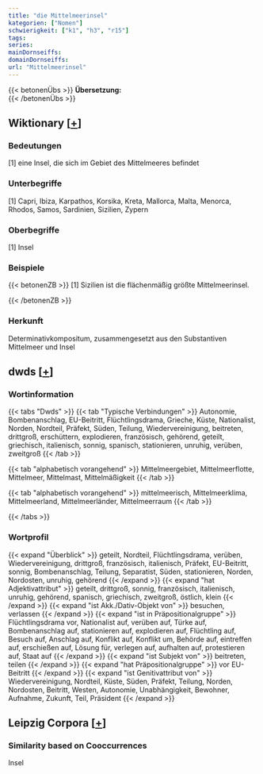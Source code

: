 ```yaml
---
title: "die Mittelmeerinsel"
kategorien: ["Nomen"]
schwierigkeit: ["k1", "h3", "r15"]
tags:
series:
mainDornseiffs:
domainDornseiffs:
url: "Mittelmeerinsel"
---
```


{{< betonenÜbs >}}
**Übersetzung:**  
{{< /betonenÜbs >}}

## Wiktionary [[+](https://de.wiktionary.org/wiki/Mittelmeerinsel)]

### Bedeutungen
[1] eine Insel, die sich im Gebiet des Mittelmeeres befindet  

### Unterbegriffe
[1] Capri, Ibiza, Karpathos, Korsika, Kreta, Mallorca, Malta, Menorca, Rhodos, Samos, Sardinien, Sizilien, Zypern  

### Oberbegriffe
[1] Insel  

### Beispiele
{{< betonenZB >}}
[1] Sizilien ist die flächenmäßig größte Mittelmeerinsel.  

{{< /betonenZB >}}
### Herkunft
Determinativkompositum, zusammengesetzt aus den Substantiven Mittelmeer und Insel  



## dwds [[+](https://www.dwds.de/wb/Mittelmeerinsel)]

### Wortinformation
{{< tabs "Dwds" >}}
{{< tab "Typische Verbindungen" >}}
Autonomie, Bombenanschlag, EU-Beitritt, Flüchtlingsdrama, Grieche, Küste, Nationalist, Norden, Nordteil, Präfekt, Süden, Teilung, Wiedervereinigung, beitreten, drittgroß, erschüttern, explodieren, französisch, gehörend, geteilt, griechisch, italienisch, sonnig, spanisch, stationieren, unruhig, verüben, zweitgroß
{{< /tab >}}

{{< tab "alphabetisch vorangehend" >}}
Mittelmeergebiet, Mittelmeerflotte, Mittelmeer, Mittelmast, Mittelmäßigkeit
{{< /tab >}}

{{< tab "alphabetisch vorangehend" >}}
mittelmeerisch, Mittelmeerklima, Mittelmeerland, Mittelmeerländer, Mittelmeerraum
{{< /tab >}}

{{< /tabs >}}

### Wortprofil
{{< expand "Überblick" >}} geteilt, Nordteil, Flüchtlingsdrama, verüben, Wiedervereinigung, drittgroß, französisch, italienisch, Präfekt, EU-Beitritt, sonnig, Bombenanschlag, Teilung, Separatist, Süden, stationieren, Norden, Nordosten, unruhig, gehörend {{< /expand >}}
{{< expand "hat Adjektivattribut" >}} geteilt, drittgroß, sonnig, französisch, italienisch, unruhig, gehörend, spanisch, griechisch, zweitgroß, östlich, klein {{< /expand >}}
{{< expand "ist Akk./Dativ-Objekt von" >}} besuchen, verlassen {{< /expand >}}
{{< expand "ist in Präpositionalgruppe" >}} Flüchtlingsdrama vor, Nationalist auf, verüben auf, Türke auf, Bombenanschlag auf, stationieren auf, explodieren auf, Flüchtling auf, Besuch auf, Anschlag auf, Konflikt auf, Konflikt um, Behörde auf, eintreffen auf, erschießen auf, Lösung für, verlegen auf, aufhalten auf, protestieren auf, Staat auf {{< /expand >}}
{{< expand "ist Subjekt von" >}} beitreten, teilen {{< /expand >}}
{{< expand "hat Präpositionalgruppe" >}} vor EU-Beitritt {{< /expand >}}
{{< expand "ist Genitivattribut von" >}} Wiedervereinigung, Nordteil, Küste, Süden, Präfekt, Teilung, Norden, Nordosten, Beitritt, Westen, Autonomie, Unabhängigkeit, Bewohner, Aufnahme, Zukunft, Teil, Präsident {{< /expand >}}

## Leipzig Corpora [[+](https://corpora.uni-leipzig.de/en/res?word=Mittelmeerinsel&corpusId=deu_newscrawl-public_2018)]


### Similarity based on Cooccurrences
Insel

